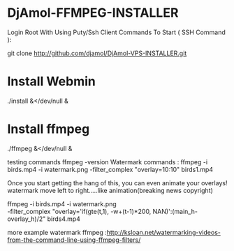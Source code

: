 # DjAmol-FFMPEG-INSTALLER
Login Root With Using Puty/Ssh Client
Commands To Start ( SSH Command ):

git clone http://github.com/djamol/DjAmol-VPS-INSTALLER.git
# Install Webmin
./install &amp;&lt;/dev/null &amp;

# Install ffmpeg
./ffmpeg &amp;&lt;/dev/null &amp;

testing commands
ffmpeg -version
Watermark commands :
ffmpeg -i birds.mp4 -i watermark.png -filter_complex "overlay=10:10" birds1.mp4

Once you start getting the hang of this, you can even animate your overlays!
watermark move left to right.....like animation(breaking news copyright)

ffmpeg -i birds.mp4 -i watermark.png \
-filter_complex "overlay='if(gte(t,1), -w+(t-1)*200, NAN)':(main_h-overlay_h)/2" birds4.mp4

more example watermark ffmpeg :http://ksloan.net/watermarking-videos-from-the-command-line-using-ffmpeg-filters/
